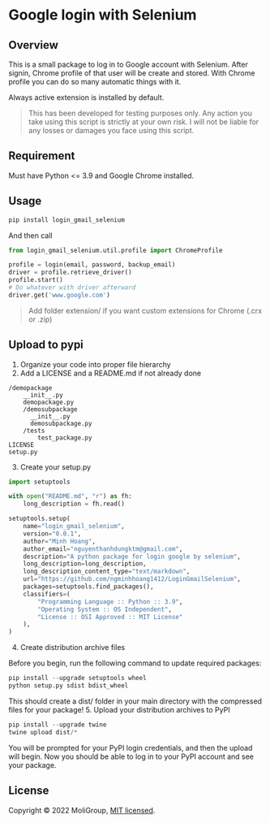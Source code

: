 # **Google login with Selenium**

## Overview
This is a small package to log in to Google account with Selenium. After signin,
Chrome profile of that user will be create and stored. With Chrome profile you can do so many automatic things
with it.

Always active extension is installed by default.
>This has been developed for testing purposes only.
> Any action you take using this script is strictly at your own risk. 
> I will not be liable for any losses or damages you face using this script.

## Requirement
Must have Python <= 3.9 and Google Chrome installed.

## Usage
  ```python
pip install login_gmail_selenium
```
And then call
  ```python
from login_gmail_selenium.util.profile import ChromeProfile

profile = login(email, password, backup_email)
driver = profile.retrieve_driver()
profile.start()
# Do whatever with driver afterward
driver.get('www.google.com')
```
> Add folder extension/ if you want custom extensions for Chrome (.crx or .zip)

## Upload to pypi

1. Organize your code into proper file hierarchy
2. Add a LICENSE and a README.md if not already done

```cvs
/demopackage
    __init__.py
    demopackage.py
    /demosubpackage
      __init__.py
      demosubpackage.py
    /tests
        test_package.py
LICENSE
setup.py
```
3. Create your setup.py

```python
import setuptools

with open("README.md", "r") as fh:
    long_description = fh.read()

setuptools.setup(
    name="login_gmail_selenium",
    version="0.0.1",
    author="Minh Hoang",
    author_email="nguyenthanhdungktm@gmail.com",
    description="A python package for login google by selenium",
    long_description=long_description,
    long_description_content_type="text/markdown",
    url="https://github.com/ngminhhoang1412/LoginGmailSelenium",
    packages=setuptools.find_packages(),
    classifiers=(
        "Programming Language :: Python :: 3.9",
        "Operating System :: OS Independent",
        "License :: OSI Approved :: MIT License"
    ),
)
```
4. Create distribution archive files

Before you begin, run the following command to update required packages:
  ```python
pip install --upgrade setuptools wheel
python setup.py sdist bdist_wheel
```
This should create a dist/ folder in your main directory with the compressed files for your package!
5. Upload your distribution archives to PyPI
  ```python
pip install --upgrade twine
twine upload dist/*
```
You will be prompted for your PyPI login credentials, and then the upload will begin. Now you should be able to log in to your PyPI account and see your package.

## License
Copyright © 2022 MoliGroup, [MIT licensed](./LICENSE).
